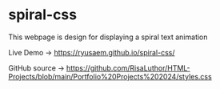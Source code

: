 # spiral-css

This webpage is design for displaying a spiral text animation

Live Demo → https://ryusaem.github.io/spiral-css/

GitHub source → https://github.com/RisaLuthor/HTML-Projects/blob/main/Portfolio%20Projects%202024/styles.css
